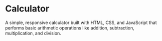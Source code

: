 # Calculator
A simple, responsive calculator built with HTML, CSS, and JavaScript that performs basic arithmetic operations like addition, subtraction, multiplication, and division.
